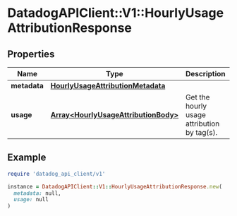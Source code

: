 # DatadogAPIClient::V1::HourlyUsageAttributionResponse

## Properties

| Name         | Type                                                                         | Description                                 | Notes      |
| ------------ | ---------------------------------------------------------------------------- | ------------------------------------------- | ---------- |
| **metadata** | [**HourlyUsageAttributionMetadata**](HourlyUsageAttributionMetadata.md)      |                                             | [optional] |
| **usage**    | [**Array&lt;HourlyUsageAttributionBody&gt;**](HourlyUsageAttributionBody.md) | Get the hourly usage attribution by tag(s). | [optional] |

## Example

```ruby
require 'datadog_api_client/v1'

instance = DatadogAPIClient::V1::HourlyUsageAttributionResponse.new(
  metadata: null,
  usage: null
)
```
